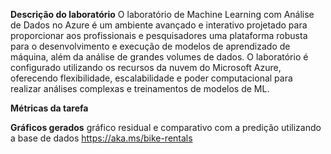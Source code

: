 **Descrição do laboratório**
O laboratório de Machine Learning com Análise de Dados no Azure é um ambiente avançado e interativo projetado para proporcionar aos profissionais e pesquisadores uma plataforma robusta para o desenvolvimento e execução de modelos de aprendizado de máquina, além da análise de grandes volumes de dados. O laboratório é configurado utilizando os recursos da nuvem do Microsoft Azure, oferecendo flexibilidade, escalabilidade e poder computacional para realizar análises complexas e treinamentos de modelos de ML.

**Métricas da tarefa**



**Gráficos gerados**
gráfico residual e comparativo com a predição utilizando a base de dados https://aka.ms/bike-rentals


